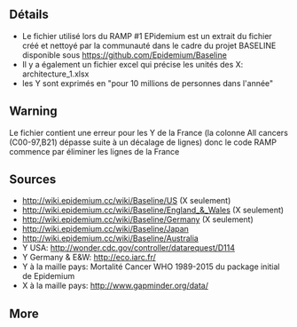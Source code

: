 ## Détails 
* Le fichier utilisé lors du RAMP #1 EPidemium est un extrait du fichier créé et nettoyé par la communauté dans le cadre du projet BASELINE disponible sous https://github.com/Epidemium/Baseline 
* Il y a également un fichier excel qui précise les unités des X: architecture_1.xlsx 
* les Y sont exprimés en "pour 10 millions de personnes dans l'année"
## Warning
Le fichier contient une erreur pour les Y de la France (la colonne All cancers (C00-97,B21) dépasse suite à un décalage de lignes) donc le code RAMP commence par éliminer les lignes de la France
## Sources 
* http://wiki.epidemium.cc/wiki/Baseline/US (X seulement)
* http://wiki.epidemium.cc/wiki/Baseline/England_&_Wales (X seulement)
* http://wiki.epidemium.cc/wiki/Baseline/Germany (X seulement)
* http://wiki.epidemium.cc/wiki/Baseline/Japan
* http://wiki.epidemium.cc/wiki/Baseline/Australia
* Y USA: http://wonder.cdc.gov/controller/datarequest/D114 
* Y Germany & E&W: http://eco.iarc.fr/
* Y à la maille pays: Mortalité Cancer WHO 1989-2015 du package initial de Epidemium
* X à la maille pays: http://www.gapminder.org/data/
## More 

